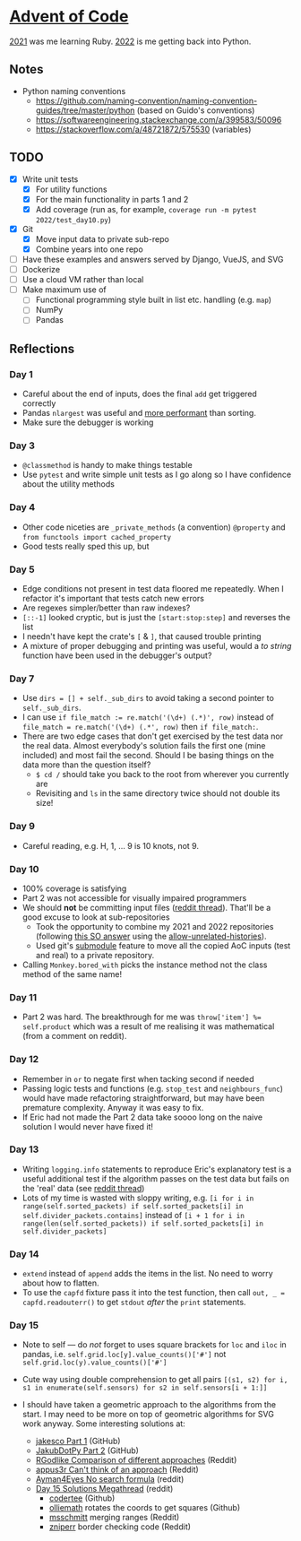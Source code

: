 # [Advent of Code](https://adventofcode.com/)

[2021](/2021/) was me learning Ruby. [2022](/2022/) is me getting back into Python.

## Notes

- Python naming conventions
  - https://github.com/naming-convention/naming-convention-guides/tree/master/python (based on
  Guido's conventions)
  - https://softwareengineering.stackexchange.com/a/399583/50096
  - https://stackoverflow.com/a/48721872/575530 (variables)

## TODO

- [x] Write unit tests
  - [x] For utility functions
  - [x] For the main functionality in parts 1 and 2
  - [x] Add coverage (run as, for example, `coverage run -m pytest 2022/test_day10.py`)
- [x] Git
  - [x] Move input data to private sub-repo
  - [x] Combine years into one repo
- [ ] Have these examples and answers served by Django, VueJS, and SVG
- [ ] Dockerize
- [ ] Use a cloud VM rather than local
- [ ] Make maximum use of
  - [ ] Functional programming style built in list etc. handling (e.g. `map`)
  - [ ] NumPy
  - [ ] Pandas

## Reflections

### Day 1

- Careful about the end of inputs, does the final `add` get triggered correctly
- Pandas `nlargest` was useful and [more performant](https://pandas.pydata.org/docs/reference/api/pandas.DataFrame.nlargest.html#pandas.DataFrame.nlargest) than sorting.
- Make sure the debugger is working

### Day 3

- `@classmethod` is handy to make things testable
- Use `pytest` and write simple unit tests as I go along so I have confidence about the utility methods

### Day 4

- Other code niceties are `_private_methods` (a convention) `@property` and `from functools import cached_property`
- Good tests really sped this up, but

### Day 5

- Edge conditions not present in test data floored me repeatedly. When I refactor it's important that tests catch new errors
- Are regexes simpler/better than raw indexes?
- `[::-1]` looked cryptic, but is just the `[start:stop:step]` and reverses the list
- I needn't have kept the crate's `[` & `]`, that caused trouble printing
- A mixture of proper debugging and printing was useful, would a _to string_ function have been used in the debugger's output?

### Day 7

- Use `dirs = [] + self._sub_dirs` to avoid taking a second pointer to `self._sub_dirs`.
- I can use `if file_match := re.match('(\d+) (.*)', row)` instead of `file_match = re.match('(\d+) (.*', row)` then `if file_match:`.
- There are two edge cases that don't get exercised by the test data nor the real data. Almost everybody's solution fails the first one (mine included) and most fail the second. Should I be
basing things on the data more than the question itself?
  - `$ cd /` should take you back to the root from wherever you currently are
  - Revisiting and `ls` in the same directory twice should not double its size!

### Day 9

- Careful reading, e.g. H, 1, … 9 is 10 knots, not 9.

### Day 10

- 100% coverage is satisfying
- Part 2 was not accessible for visually impaired programmers
- We should **not** be committing input files ([reddit thread](https://www.reddit.com/r/adventofcode/comments/zh2hk0/2022friendly_reminder_dont_commit_your_input/)). That'll be a good excuse to look at sub-repositories
  - Took the opportunity to combine my 2021 and 2022 repositories (following [this SO answer](https://stackoverflow.com/a/10548919/575530) using the [allow-unrelated-histories](https://git-scm.com/docs/git-merge#Documentation/git-merge.txt---allow-unrelated-histories)).
  - Used git's [submodule](https://git-scm.com/book/en/v2/Git-Tools-Submodules#_starting_submodules) feature to move all the copied AoC inputs (test and real) to a private repository.
- Calling `Monkey.bored_with` picks the instance method not the class method of the same name!

### Day 11

- Part 2 was hard. The breakthrough for me was `throw['item'] %= self.product` which was a result of
me realising it was mathematical (from a comment on reddit).

### Day 12

- Remember in `or` to negate first when tacking second if needed
- Passing logic tests and functions (e.g. `stop_test` and `neighbours_func`) would have made
refactoring straightforward, but may have been premature complexity. Anyway it was easy to fix.
- If Eric had not made the Part 2 data take soooo long on the naive solution I would never have
fixed it!

### Day 13

- Writing `logging.info` statements to reproduce Eric's explanatory test is a useful additional test
if the algorithm passes on the test data but fails on the 'real' data (see [reddit thread](https://old.reddit.com/r/adventofcode/comments/zkq7qk/2022_day_13_part_1_debugging_advice_please/))
- Lots of my time is wasted with sloppy writing, e.g. `[i for i in range(self.sorted_packets) if self.sorted_packets[i] in self.divider_packets.contains]` instead of `[i + 1 for i in range(len(self.sorted_packets)) if self.sorted_packets[i] in self.divider_packets]`

### Day 14

- `extend` instead of `append` adds the items in the list. No need to worry about how to flatten.
- To use the `capfd` fixture pass it into the test function, then call `out, _ = capfd.readouterr()`
to get `stdout` _after_ the `print` statements.

### Day 15

- Note to self — do *not* forget to uses square brackets for `loc` and `iloc` in pandas, i.e.
`self.grid.loc[y].value_counts()['#']` not `self.grid.loc(y).value_counts()['#']`
- Cute way using double comprehension to get all pairs `[(s1, s2) for i, s1 in enumerate(self.sensors) for s2 in self.sensors[i + 1:]]`
- I should have taken a geometric approach to the algorithms from the start. I may need to be more on
top of geometric algorithms for SVG work anyway. Some interesting solutions at:

  - [jakesco Part 1](https://github.com/jakesco/AOC2022/blob/main/aoc/solutions/day15.py) (GitHub)
  - [JakubDotPy Part 2](https://github.com/JakubDotPy/aoc2022/blob/master/day15/part2.py) (GitHub)
  - [RGodlike Comparison of different approaches](https://old.reddit.com/r/adventofcode/comments/zml8ee/2022_day_15_part_2_comparison_of_different/) (Reddit)
  - [appus3r Can't think of an approach](https://old.reddit.com/r/adventofcode/comments/zmjcgl/2022_day_15_part_2_python_cant_think_of_an/) (Reddit)
  - [Ayman4Eyes No search formula](https://old.reddit.com/r/adventofcode/comments/zmjzu7/2022_day_15_part_2_no_search_formula/) (reddit)
  - [Day 15 Solutions Megathread](https://old.reddit.com/r/adventofcode/comments/zmcn64/2022_day_15_solutions/) (reddit)
    - [codertee](https://github.com/codertee/adventofcode/blob/af3563f8993b7cad46d1f674bf8d192cd4361ff8/adventofcode/solutions/y2022/d15.py) (Github)
    - [olliemath](https://github.com/olliemath/AdventOfCode/blob/master/2022/day_15/solution.py) rotates the coords to get squares (Github)
    - [msschmitt](https://old.reddit.com/r/adventofcode/comments/zmcn64/2022_day_15_solutions/j0ed813/) merging ranges (Reddit)
    - [zniperr](https://old.reddit.com/r/adventofcode/comments/zmcn64/2022_day_15_solutions/j0dvz1y/) border checking code (Reddit)
